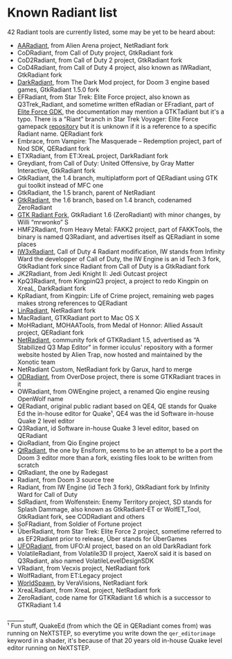 Known Radiant list
==================

42 Radiant tools are currently listed, some may be yet to be heard about:

- [AARadiant](https://github.com/ECToo/aa3rdparty), from Alien Arena project, NetRadiant fork
- CoDRadiant, from Call of Duty project, GtkRadiant fork
- CoD2Radiant, from Call of Duty 2 project, GtkRadiant fork
- CoD4Radiant, from Call of Duty 4 project, also known as IWRadiant, GtkRadiant fork
- [DarkRadiant](https://www.darkradiant.net/), from The Dark Mod project, for Doom 3 engine based games, GtkRadiant 1.5.0 fork
- EFRadiant, from Star Trek: Elite Force project, also known as Q3Trek\_Radiant, and sometime written efRadian or EFradiant, part of [Elite Force GDK](https://www.moddb.com/downloads/star-trek-elite-force-game-development-kit-v11), the documentation may mention a GTKTadiant but it's a typo. There is a “Riant” branch in Star Trek Voyager: Elite Force gamepack [repository](http://svn.icculus.org/gtkradiant-gamepacks/STVEFPack/branches/Riant/) but it is unknown if it is a reference to a specific Radiant name. QERadiant fork
- Embrace, from Vampire: The Masquerade – Redemption project, part of Nod SDK, QERadiant fork
- ETXRadiant, from ET:XreaL project, DarkRadiant fork
- Greydiant, from Call of Duty: United Offensive, by Gray Matter Interactive, GtkRadiant fork
- GtkRadiant, the 1.4 branch, multiplatform port of QERadiant using GTK gui toolkit instead of MFC one
- GtkRadiant, the 1.5 branch, parent of NetRadiant
- [GtkRadiant](https://icculus.org/gtkradiant/), the 1.6 branch, based on 1.4 branch, codenamed ZeroRadiant
- [GTK Radiant Fork](https://sourceforge.net/p/gtkradiantfork/home/Home/), GtkRadiant 1.6 (ZeroRadiant) with minor changes, by Willi “mrwonko” S
- HMF2Radiant, from Heavy Metal: FAKK2 project, part of FAKKTools, the binary is named Q3Radiant, and advertises itself as QERadiant in some places
- [IW3xRadiant](https://xoxor4d.github.io/projects/iw3xo-radiant/), Call of Duty 4 Radiant modification, IW stands from Infinity Ward the developper of Call of Duty, the IW Engine is an id Tech 3 fork, GtkRadiant fork since Radiant from Call of Duty is a GtkRadiant fork
- JK2Radiant, from Jedi Knight II: Jedi Outcast project
- KpQ3Radiant, from KingpinQ3 project, a project to redo Kingpin on XreaL, DarkRadiant fork
- KpRadiant, from Kingpin: Life of Crime project, remaining web pages makes strong references to QERadiant
- [LinRadiant](https://intron-trans.hu/linradiant/), NetRadiant fork
- MacRadiant, GTKRadiant port to Mac OS X
- MoHRadiant, MOHAATools, from Medal of Honnor: Allied Assault project, QERadiant fork
- [NetRadiant](https://netradiant.gitlab.io/), community fork of GTKRadiant 1.5, advertised as “A Stabilized Q3 Map Editor” in former icculus' repository with a former website hosted by Alien Trap, now hosted and maintained by the Xonotic team
- NetRadiant Custom, NetRadiant fork by Garux, hard to merge
- [ODRadiant](https://overdose-game.com/sdk), from OverDose project, there is some GTKRadiant traces in it
- OWRadiant, from OWEngine project, a renamed Qio engine reusing OpenWolf name
- QERadiant, original public radiant based on QE4, QE stands for Quake Ed the in-house editor for Quake¹, QE4 was the id Software in-house Quake 2 level editor
- Q3Radiant, id Software in-house Quake 3 level editor, based on QERadiant
- QioRadiant, from Qio Engine project
- [QtRadiant](https://github.com/ensiform/qtradiant), the one by Ensiform, seems to be an attempt to be a port the Doom 3 editor more than a fork, existing files look to be written from scratch
- QtRadiant, the one by Radegast
- Radiant, from Doom 3 source tree
- Radiant, from IW Engine (id Tech 3 fork), GtkRadiant fork by Infinity Ward for Call of Duty
- SdRadiant, from Wolfenstein: Enemy Territory project, SD stands for Splash Dammage, also known as GtkRadiant-ET or WolfET_Tool, GtkRadiant fork, see CODRadiant and others
- SoFRadiant, from Soldier of Fortune project
- ÜberRadiant, from Star Trek: Elite Force 2 project, sometime referred to as EF2Radiant prior to release, Über stands for ÜberGames
- [UFORadiant](https://ufoai.org/wiki/UFORadiant_installation), from UFO:AI project, based on an old DarkRadiant fork
- VolatileRadiant, from Volatile3D II project, XaeroX said it is based on Q3Radiant, also named VolatileLevelDesignSDK
- VRadiant, from Vecxis project, NetRadiant fork
- WolfRadiant, from ET:Legacy project
- [WorldSpawn](https://github.com/VeraVisions/worldspawn), by VeraVisions, NetRadiant fork
- XreaLRadiant, from XreaL project, NetRadiant fork
- ZeroRadiant, code name for GTKRadiant 1.6 which is a successor to GTKRadiant 1.4

______   
¹ Fun stuff, QuakeEd (from which the QE in QERadiant comes from) was running on NeXTSTEP, so everytime you write down the `qer_editorimage` keyword in a shader, it's because of that 20 years old in-house Quake level editor running on NeXTSTEP.
